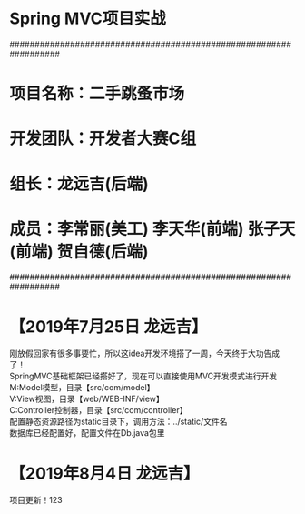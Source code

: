 #   Spring MVC项目实战

##################################################################
#	项目名称：二手跳蚤市场
#	开发团队：开发者大赛C组
#	组长：龙远吉(后端)
#	成员：李常丽(美工) 李天华(前端) 张子天(前端) 贺自德(后端)
##################################################################

#	【2019年7月25日 龙远吉】
刚放假回家有很多事要忙，所以这idea开发环境搭了一周，今天终于大功告成了！<br>
SpringMVC基础框架已经搭好了，现在可以直接使用MVC开发模式进行开发<br>
M:Model模型，目录【src/com/model】<br>
V:View视图，目录【web/WEB-INF/view】<br>
C:Controller控制器，目录【src/com/controller】<br>
配置静态资源路径为static目录下，调用方法：../static/文件名<br>
数据库已经配置好，配置文件在Db.java包里<br>

#   【2019年8月4日 龙远吉】
项目更新！123
